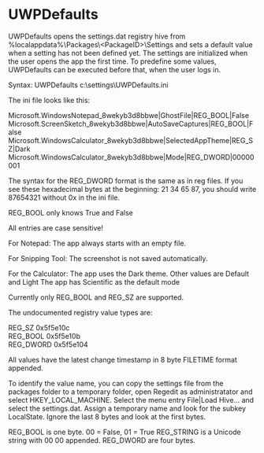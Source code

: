 # UWPDefaults

UWPDefaults opens the settings.dat registry hive from %localappdata%\Packages\\<PackageID\>\Settings and sets a default value when a setting has not been defined yet.
The settings are initialized when the user opens the app the first time. To predefine some values, UWPDefaults can be executed before that, when the user logs in.

Syntax: UWPDefaults c:\settings\UWPDefaults.ini

The ini file looks like this:

Microsoft.WindowsNotepad_8wekyb3d8bbwe|GhostFile|REG_BOOL|False
Microsoft.ScreenSketch_8wekyb3d8bbwe|AutoSaveCaptures|REG_BOOL|False
Microsoft.WindowsCalculator_8wekyb3d8bbwe|SelectedAppTheme|REG_SZ|Dark
Microsoft.WindowsCalculator_8wekyb3d8bbwe|Mode|REG_DWORD|00000001

The syntax for the REG_DWORD format is the same as in reg files.
If you see these hexadecimal bytes at the beginning: 21 34 65 87, you should write 87654321 without 0x in the ini file.

REG_BOOL only knows True and False

All entries are case sensitive!

For Notepad: The app always starts with an empty file.

For Snipping Tool: The screenshot is not saved automatically.

For the Calculator:
 The app uses the Dark theme. Other values are Default and Light
 The app has Scientific as the default mode

Currently only REG_BOOL and REG_SZ are supported.

The undocumented registry value types are:

REG_SZ	0x5f5e10c\
REG_BOOL	0x5f5e10b\
REG_DWORD	0x5f5e104

All values have the latest change timestamp in 8 byte FILETIME format appended.

To identify the value name, you can copy the settings file from the packages folder to a temporary folder, open Regedit as administratator and select HKEY_LOCAL_MACHINE.
Select the menu entry File|Load Hive... and select the settings.dat. Assign a temporary name and look for the subkey LocalState.
Ignore the last 8 bytes and look at the first bytes.

REG_BOOL is one byte. 00 = False, 01 = True
REG_STRING is a Unicode string with 00 00 appended.
REG_DWORD are four bytes.

